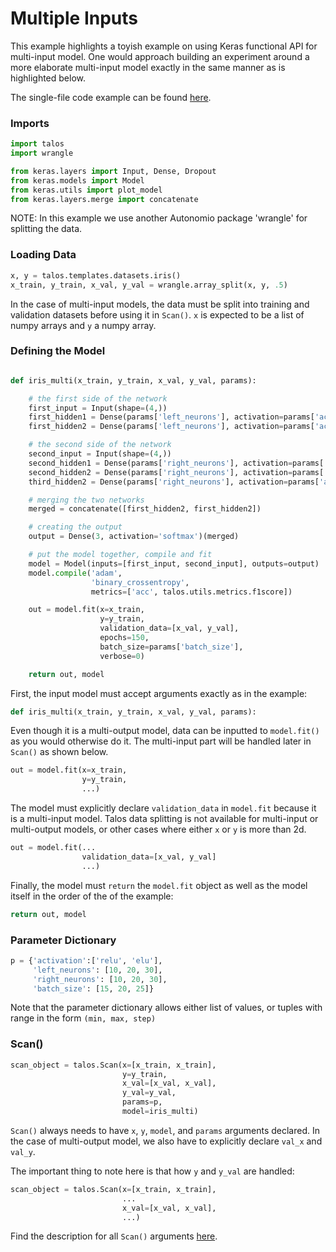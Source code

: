 # Multiple Inputs

This example highlights a toyish example on using Keras functional API for multi-input model. One would approach building an experiment around a more elaborate multi-input model exactly in the same manner as is highlighted below.

The single-file code example can be found [here](Examples_Multiple_Inputs_Code.md).

### Imports

```python
import talos
import wrangle

from keras.layers import Input, Dense, Dropout
from keras.models import Model
from keras.utils import plot_model
from keras.layers.merge import concatenate
```
NOTE: In this example we use another Autonomio package 'wrangle' for splitting the data.

### Loading Data
```python
x, y = talos.templates.datasets.iris()
x_train, y_train, x_val, y_val = wrangle.array_split(x, y, .5)
```
In the case of multi-input models, the data must be split into training and validation datasets before using it in `Scan()`. `x` is expected to be a list of numpy arrays and `y` a numpy array.

### Defining the Model
```python

def iris_multi(x_train, y_train, x_val, y_val, params):

    # the first side of the network
    first_input = Input(shape=(4,))
    first_hidden1 = Dense(params['left_neurons'], activation=params['activation'])(first_input)
    first_hidden2 = Dense(params['left_neurons'], activation=params['activation'])(first_hidden1)

    # the second side of the network
    second_input = Input(shape=(4,))
    second_hidden1 = Dense(params['right_neurons'], activation=params['activation'])(second_input)
    second_hidden2 = Dense(params['right_neurons'], activation=params['activation'])(second_hidden1)
    third_hidden2 = Dense(params['right_neurons'], activation=params['activation'])(second_hidden2)

    # merging the two networks
    merged = concatenate([first_hidden2, first_hidden2])

    # creating the output
    output = Dense(3, activation='softmax')(merged)

    # put the model together, compile and fit
    model = Model(inputs=[first_input, second_input], outputs=output)
    model.compile('adam',
                  'binary_crossentropy',
                  metrics=['acc', talos.utils.metrics.f1score])

    out = model.fit(x=x_train,
                    y=y_train,
                    validation_data=[x_val, y_val],
                    epochs=150,
                    batch_size=params['batch_size'],
                    verbose=0)

    return out, model
```

First, the input model must accept arguments exactly as in the example:

```python
def iris_multi(x_train, y_train, x_val, y_val, params):
```

Even though it is a multi-output model, data can be inputted to `model.fit()` as you would otherwise do it. The multi-input part will be handled later in `Scan()` as shown below.

```python
out = model.fit(x=x_train,
                y=y_train,
                ...)
```

The model must explicitly declare `validation_data` in `model.fit` because it is a multi-input model. Talos data splitting is not available for multi-input or multi-output models, or other cases where either `x` or `y` is more than 2d.

```python
out = model.fit(...
                validation_data=[x_val, y_val]
                ...)
```

Finally, the model must `return` the `model.fit` object as well as the model itself in the order of the of the example:

```python
return out, model
```


### Parameter Dictionary

```python
p = {'activation':['relu', 'elu'],
     'left_neurons': [10, 20, 30],
     'right_neurons': [10, 20, 30],
     'batch_size': [15, 20, 25]}
```

Note that the parameter dictionary allows either list of values, or tuples with range in the form `(min, max, step)`


### Scan()
```python
scan_object = talos.Scan(x=[x_train, x_train],
                         y=y_train,
                         x_val=[x_val, x_val],
                         y_val=y_val,
                         params=p,
                         model=iris_multi)
```

`Scan()` always needs to have `x`, `y`, `model`, and `params` arguments declared. In the case of multi-output model, we also have to explicitly declare `val_x` and `val_y`.

The important thing to note here is that how `y` and `y_val` are handled:

```python
scan_object = talos.Scan(x=[x_train, x_train],
                         ...
                         x_val=[x_val, x_val],
                         ...)
```

Find the description for all `Scan()` arguments [here](Scan.md#scan-arguments).
